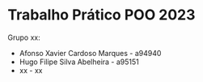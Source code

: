 # Trabalho Prático POO 2023

Grupo xx:

- Afonso Xavier Cardoso Marques - a94940
- Hugo Filipe Silva Abelheira - a95151
- xx - xx